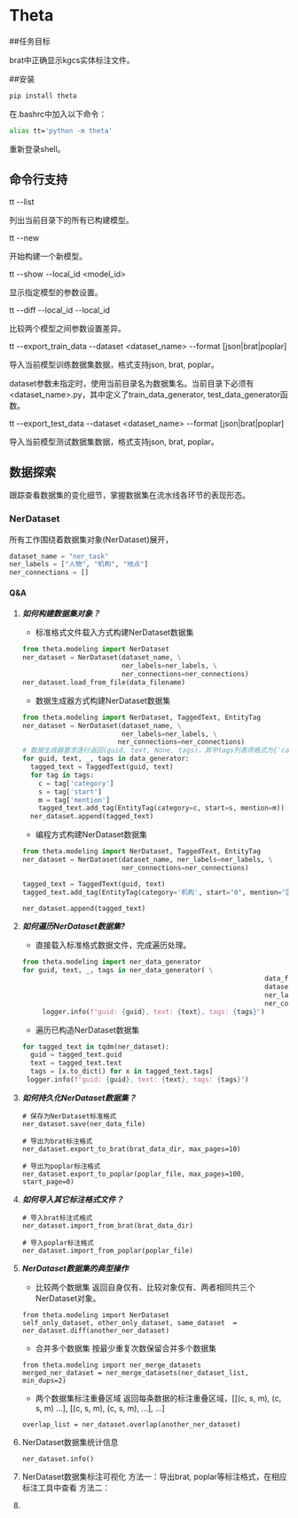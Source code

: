 # Theta



##任务目标

brat中正确显示kgcs实体标注文件。

##安装



```bash
pip install theta
```

在.bashrc中加入以下命令：

```bash
alias tt='python -m theta'
```

重新登录shell。



## 命令行支持



tt --list

列出当前目录下的所有已构建模型。



tt --new

开始构建一个新模型。



tt --show --local_id <model_id>

显示指定模型的参数设置。



tt --diff --local_id <model1> --local_id <mode2>

比较两个模型之间参数设置差异。



tt --export_train_data --dataset <dataset_name> --format [json|brat|poplar] 

导入当前模型训练数据集数据，格式支持json, brat, poplar。

dataset参数未指定时，使用当前目录名为数据集名。当前目录下必须有<dataset_name>.py，其中定义了train_data_generator, test_data_generator函数。



tt --export_test_data --dataset <dataset_name> --format [json|brat|poplar]

导入当前模型测试数据集数据，格式支持json, brat, poplar。





## 数据探索

跟踪查看数据集的变化细节，掌握数据集在流水线各环节的表现形态。

### NerDataset

所有工作围绕着数据集对象(NerDataset)展开，

```python
dataset_name = "ner_task"
ner_labels = ["人物", "机构", "地点"]
ner_connections = []
```

#### Q&A

1. ***如何构建数据集对象？***

   * 标准格式文件载入方式构建NerDataset数据集

   ```python
   from theta.modeling import NerDataset
   ner_dataset = NerDataset(dataset_name, \
                            ner_labels=ner_labels, \
                            ner_connections=ner_connections)
   ner_dataset.load_from_file(data_filename)
   ```

   

   * 数据生成器方式构建NerDataset数据集

   ```python
   from theta.modeling import NerDataset, TaggedText, EntityTag
   ner_dataset = NerDataset(dataset_name, \
                            ner_labels=ner_labels, \
                           ner_connections=ner_connections)
   # 数据生成器要求逐行返回(guid, text, None, tags)，其中tags列表项格式为{'category':c, 'start': s, 'mention':m}。
   for guid, text, _, tags in data_generator:
     tagged_text = TaggedText(guid, text)
     for tag in tags:
       c = tag['category']
       s = tag['start']
       m = tag['mention']
       tagged_text.add_tag(EntityTag(category=c, start=s, mention=m))
     ner_dataset.append(tagged_text)
   ```

   

   * 编程方式构建NerDataset数据集

   ```python
   from theta.modeling import NerDataset, TaggedText, EntityTag
   ner_dataset = NerDataset(dataset_name, ner_labels=ner_labels, \
                            ner_connections=ner_connections)
   
   tagged_text = TaggedText(guid, text)
   tagged_text.add_tag(EntityTag(category='机构', start="0", mention="国务院"))
   
   ner_dataset.append(tagged_text)
   ```

   
   

2. ***如何遍历NerDataset数据集?***

   * 直接载入标准格式数据文件，完成遍历处理。


   ```python
   from theta.modeling import ner_data_generator
   for guid, text, _, tags in ner_data_generator( \
   																data_filename, \ 		
   																dataset_name=dataset_name, \
   																ner_labels=ner_labels, \
   																ner_connections=ner_connections):
   		logger.info(f"guid: {guid}, text: {text}, tags: {tags}")
   
   ```

   * 遍历已构造NerDataset数据集

   ```python
   for tagged_text in tqdm(ner_dataset):
     guid = tagged_text.guid
     text = tagged_text.text
     tags = [x.to_dict() for x in tagged_text.tags]
   	logger.info(f"guid: {guid}, text: {text}, tags: {tags}")
   ```

   

3. ***如何持久化NerDataset数据集？***

   ```
   # 保存为NerDataset标准格式
   ner_dataset.save(ner_data_file)
   
   # 导出为brat标注格式
   ner_dataset.export_to_brat(brat_data_dir, max_pages=10)
   
   # 导出为poplar标注格式
   ner_dataset.export_to_poplar(poplar_file, max_pages=100, start_page=0)
   ```

   

4. ***如何导入其它标注格式文件？***


   ```
   # 导入brat标注式格式
   ner_dataset.import_from_brat(brat_data_dir)
   
   # 导入poplar标注格式
   ner_dataset.import_from_poplar(poplar_file)
   ```

5. ***NerDataset数据集的典型操作***

   * 比较两个数据集
     返回自身仅有、比较对象仅有、两者相同共三个NerDataset对象。


   ```
   from theta.modeling import NerDataset
   self_only_dataset, other_only_dataset, same_dataset  = ner_dataset.diff(another_ner_dataset)
   ```

   * 合并多个数据集
     按最少重复次数保留合并多个数据集

   ```
   from theta.modeling import ner_merge_datasets
   merged_ner_dataset = ner_merge_datasets(ner_dataset_list, min_dups=2)
   ```

   * 两个数据集标注重叠区域
     返回每条数据的标注重叠区域，[[(c, s, m), (c, s, m) ...], [(c, s, m), (c, s, m), ...], ...]

   ```
   overlap_list = ner_dataset.overlap(another_ner_dataset)
   ```

   

6. NerDataset数据集统计信息

   ```
   ner_dataset.info()
   ```

   

7. NerDataset数据集标注可视化
   方法一：导出brat, poplar等标注格式，在相应标注工具中查看
   方法二：

8. 












